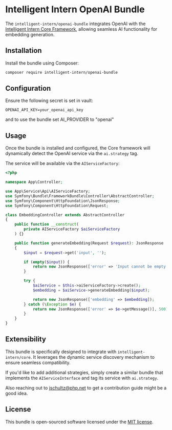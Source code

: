 # Intelligent Intern OpenAI Bundle

The `intelligent-intern/openai-bundle` integrates OpenAI with the [Intelligent Intern Core Framework](https://github.com/Intelligent-Intern/core), allowing seamless AI functionality for embedding generation.

## Installation

Install the bundle using Composer:

``` bash
composer require intelligent-intern/openai-bundle
``` 

## Configuration

Ensure the following secret is set in vault:

``` env
OPENAI_API_KEY=your_openai_api_key
``` 

and to use the bundle set AI_PROVIDER to "openai" 

## Usage

Once the bundle is installed and configured, the Core framework will dynamically detect the OpenAI service via the `ai.strategy` tag.

The service will be available via the `AIServiceFactory`:

``` php
<?php

namespace App\Controller;

use App\Service\Api\AIServiceFactory;
use Symfony\Bundle\FrameworkBundle\Controller\AbstractController;
use Symfony\Component\HttpFoundation\JsonResponse;
use Symfony\Component\HttpFoundation\Request;

class EmbeddingController extends AbstractController
{
    public function __construct(
        private AIServiceFactory $aiServiceFactory
    ) {}

    public function generateEmbedding(Request $request): JsonResponse
    {
        $input = $request->get('input', '');

        if (empty($input)) {
            return new JsonResponse(['error' => 'Input cannot be empty'], 400);
        }

        try {
            $aiService = $this->aiServiceFactory->create();
            $embedding = $aiService->generateEmbedding($input);

            return new JsonResponse(['embedding' => $embedding]);
        } catch (\Exception $e) {
            return new JsonResponse(['error' => $e->getMessage()], 500);
        }
    }
}

``` 

## Extensibility

This bundle is specifically designed to integrate with `intelligent-intern/core`. It leverages the dynamic service discovery mechanism to ensure seamless compatibility.

If you'd like to add additional strategies, simply create a similar bundle that implements the `AIServiceInterface` and tag its service with `ai.strategy`.

Also reaching out to jschultz@php.net to get a contribution guide might be a good idea. 

## License

This bundle is open-sourced software licensed under the [MIT license](LICENSE).
